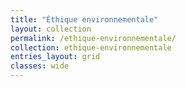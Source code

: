 ```yaml
---
title: "Éthique environnementale"
layout: collection
permalink: /ethique-environnementale/
collection: ethique-environnementale
entries_layout: grid
classes: wide
---
```

